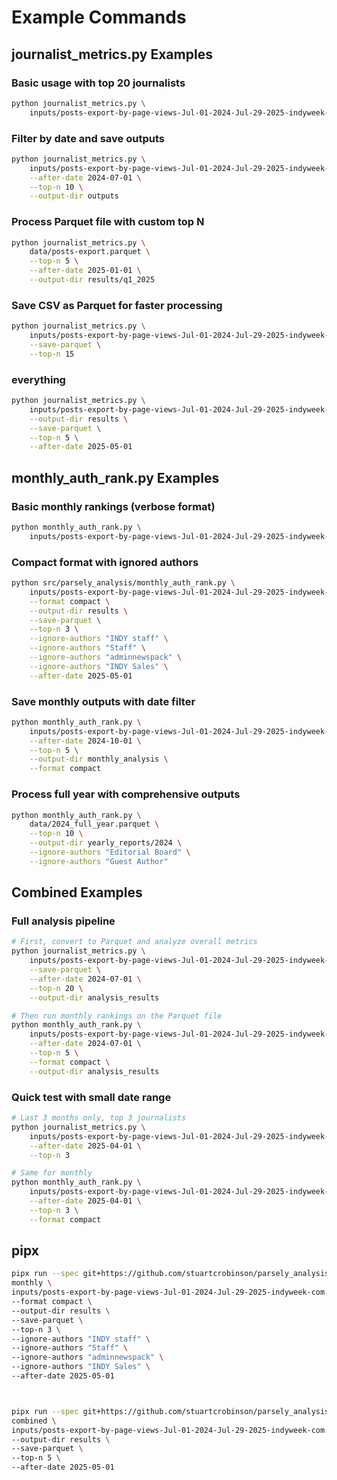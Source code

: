 # Example Commands

## journalist_metrics.py Examples

### Basic usage with top 20 journalists
```bash
python journalist_metrics.py \
    inputs/posts-export-by-page-views-Jul-01-2024-Jul-29-2025-indyweek-com.csv
```

### Filter by date and save outputs
```bash
python journalist_metrics.py \
    inputs/posts-export-by-page-views-Jul-01-2024-Jul-29-2025-indyweek-com.csv \
    --after-date 2024-07-01 \
    --top-n 10 \
    --output-dir outputs
```

### Process Parquet file with custom top N
```bash
python journalist_metrics.py \
    data/posts-export.parquet \
    --top-n 5 \
    --after-date 2025-01-01 \
    --output-dir results/q1_2025
```

### Save CSV as Parquet for faster processing
```bash
python journalist_metrics.py \
    inputs/posts-export-by-page-views-Jul-01-2024-Jul-29-2025-indyweek-com.csv \
    --save-parquet \
    --top-n 15
```

### everything 
```bash
python journalist_metrics.py \
    inputs/posts-export-by-page-views-Jul-01-2024-Jul-29-2025-indyweek-com.csv \
    --output-dir results \
    --save-parquet \
    --top-n 5 \
    --after-date 2025-05-01
```

## monthly_auth_rank.py Examples

### Basic monthly rankings (verbose format)
```bash
python monthly_auth_rank.py \
    inputs/posts-export-by-page-views-Jul-01-2024-Jul-29-2025-indyweek-com.csv
```

### Compact format with ignored authors
```bash
python src/parsely_analysis/monthly_auth_rank.py \
    inputs/posts-export-by-page-views-Jul-01-2024-Jul-29-2025-indyweek-com.csv \
    --format compact \
    --output-dir results \
    --save-parquet \
    --top-n 3 \
    --ignore-authors "INDY staff" \
    --ignore-authors "Staff" \
    --ignore-authors "adminnewspack" \
    --ignore-authors "INDY Sales" \
    --after-date 2025-05-01
```
### Save monthly outputs with date filter
```bash
python monthly_auth_rank.py \
    inputs/posts-export-by-page-views-Jul-01-2024-Jul-29-2025-indyweek-com.csv \
    --after-date 2024-10-01 \
    --top-n 5 \
    --output-dir monthly_analysis \
    --format compact
```

### Process full year with comprehensive outputs
```bash
python monthly_auth_rank.py \
    data/2024_full_year.parquet \
    --top-n 10 \
    --output-dir yearly_reports/2024 \
    --ignore-authors "Editorial Board" \
    --ignore-authors "Guest Author"
```

## Combined Examples

### Full analysis pipeline
```bash
# First, convert to Parquet and analyze overall metrics
python journalist_metrics.py \
    inputs/posts-export-by-page-views-Jul-01-2024-Jul-29-2025-indyweek-com.csv \
    --save-parquet \
    --after-date 2024-07-01 \
    --top-n 20 \
    --output-dir analysis_results

# Then run monthly rankings on the Parquet file
python monthly_auth_rank.py \
    inputs/posts-export-by-page-views-Jul-01-2024-Jul-29-2025-indyweek-com.parquet \
    --after-date 2024-07-01 \
    --top-n 5 \
    --format compact \
    --output-dir analysis_results
```

### Quick test with small date range
```bash
# Last 3 months only, top 3 journalists
python journalist_metrics.py \
    inputs/posts-export-by-page-views-Jul-01-2024-Jul-29-2025-indyweek-com.csv \
    --after-date 2025-04-01 \
    --top-n 3

# Same for monthly
python monthly_auth_rank.py \
    inputs/posts-export-by-page-views-Jul-01-2024-Jul-29-2025-indyweek-com.csv \
    --after-date 2025-04-01 \
    --top-n 3 \
    --format compact
```

## pipx

```sh
pipx run --spec git+https://github.com/stuartcrobinson/parsely_analysis.git \
monthly \
inputs/posts-export-by-page-views-Jul-01-2024-Jul-29-2025-indyweek-com.csv \
--format compact \
--output-dir results \
--save-parquet \
--top-n 3 \
--ignore-authors "INDY staff" \
--ignore-authors "Staff" \
--ignore-authors "adminnewspack" \
--ignore-authors "INDY Sales" \
--after-date 2025-05-01



pipx run --spec git+https://github.com/stuartcrobinson/parsely_analysis.git \
combined \
inputs/posts-export-by-page-views-Jul-01-2024-Jul-29-2025-indyweek-com.csv \
--output-dir results \
--save-parquet \
--top-n 5 \
--after-date 2025-05-01

```